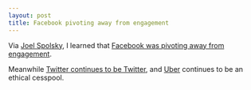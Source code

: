 ```yaml
---
layout: post
title: Facebook pivoting away from engagement
---
```



Via [Joel
Spolsky](https://www.joelonsoftware.com/2018/01/12/birdcage-liners/), I
learned that [Facebook was pivoting away from
engagement](https://www.facebook.com/zuck/posts/10104413015393571).

Meanwhile [Twitter continues to be
Twitter](https://blog.twitter.com/official/en_us/topics/company/2017/world-leaders-and-twitter.html),
and
[Uber](https://www.bloomberg.com/news/articles/2018-01-11/uber-s-secret-tool-for-keeping-the-cops-in-the-dark)
continues to be an ethical cesspool.
